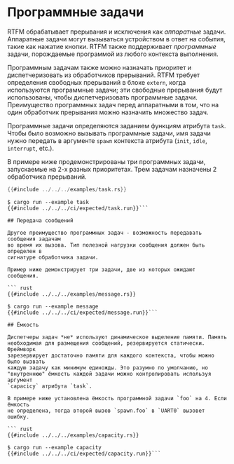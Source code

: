 # Программные задачи

RTFM обрабатывает прерывания и исключения как *аппаратные* задачи. Аппаратные
задачи могут вызываться устройством в ответ на события, такие как нажатие кнопки.
RTFM также поддерживает *программные* задачи, порождаемые программой из любого
контекста выполнения.

Программным задачам также можно назначать приоритет и диспетчеризовать из
обработчиков прерываний. RTFM требует определения свободных прерываний в блоке
`extern`, когда используются программные задачи; эти свободные прерывания будут использованы, чтобы диспетчеризовать программные задачи. Преимущество программных
задач перед аппаратными в том, что  на один обработчик прерывания можно назначить
множество задач.

Программные задачи определяются заданием функциям атрибута `task`. Чтобы было
возможно вызывать программные задачи, имя задачи нужно передать в аргументе
`spawn` контекста атрибута (`init`, `idle`, `interrupt`, etc.).

В примере ниже продемонстрированы три программных задачи, запускаемые на 2-х
разных приоритетах. Трем задачам назначены 2 обработчика прерываний.

``` rust
{{#include ../../../examples/task.rs}}
```

``` console
$ cargo run --example task
{{#include ../../../ci/expected/task.run}}```

## Передача сообщений

Другое преимущество программных задач - возможность передавать сообщения задачам
во время их вызова. Тип полезной нагрузки сообщения должен быть определен в
сигнатуре обработчика задачи.

Пример ниже демонстрирует три задачи, две из которых ожидают сообщения.

``` rust
{{#include ../../../examples/message.rs}}
```

``` console
$ cargo run --example message
{{#include ../../../ci/expected/message.run}}```

## Ёмкость

Диспетчеры задач *не* используют динамическое выделение памяти. Память
необходимая для размещения сообщений, резервируется статически. Фреймворк
зарезервирует достаточно памяти для каждого контекста, чтобы можно было вызвать
каждую задачу как минимум единожды. Это разумно по умолчанию, но
"внутреннюю" ёмкость каждой задачи можно контролировать используя аргумент
`capacicy` атрибута `task`.

В примере ниже установлена ёмкость программной задачи `foo` на 4. Если ёмкость
не определена, тогда второй вызов `spawn.foo` в `UART0` вызовет ошибку.

``` rust
{{#include ../../../examples/capacity.rs}}
```

``` console
$ cargo run --example capacity
{{#include ../../../ci/expected/capacity.run}}```
